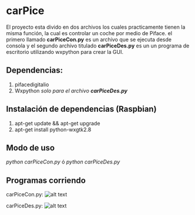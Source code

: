 # carPice
El proyecto esta divido en dos archivos los cuales practicamente tienen la misma función, la cual es controlar un coche por medio de Piface. el primero llamado **carPiceCon.py** es un archivo que se ejecuta desde consola y el segundo archivo titulado **carPiceDes.py** es un un programa de escritorio utilizando wxpython para crear la GUI.

## Dependencias:
1. pifacedigitalio
2. Wxpython *solo para el archivo **carPiceDes.py***

## Instalación de dependencias (Raspbian)
1. apt-get update && apt-get upgrade
2. apt-get install python-wxgtk2.8

## Modo de uso
*python carPiceCon.py* ó *python carPiceDes.py*

## Programas corriendo
carPiceCon.py:
![alt text](https://dl.dropboxusercontent.com/u/12001689/carPiceCon.png "carPiCon.py corriendo")

carPiceDes.py:
![alt text](https://dl.dropboxusercontent.com/u/12001689/carPiceDes.png "carPiDes.py corriendo")
